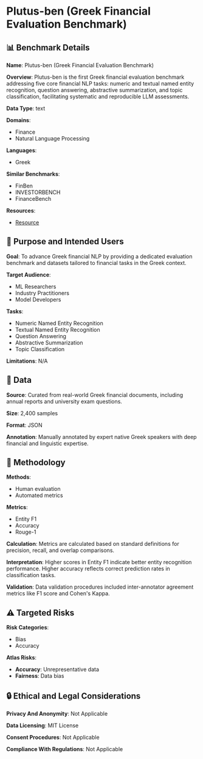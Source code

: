 # Plutus-ben (Greek Financial Evaluation Benchmark)

## 📊 Benchmark Details

**Name**: Plutus-ben (Greek Financial Evaluation Benchmark)

**Overview**: Plutus-ben is the first Greek financial evaluation benchmark addressing five core financial NLP tasks: numeric and textual named entity recognition, question answering, abstractive summarization, and topic classification, facilitating systematic and reproducible LLM assessments.

**Data Type**: text

**Domains**:
- Finance
- Natural Language Processing

**Languages**:
- Greek

**Similar Benchmarks**:
- FinBen
- INVESTORBENCH
- FinanceBench

**Resources**:
- [Resource](https://huggingface.co/collections/TheFinAI/plutus-benchmarking-greek-financial-llms-67bc718fb8d897c65f1e87db)

## 🎯 Purpose and Intended Users

**Goal**: To advance Greek financial NLP by providing a dedicated evaluation benchmark and datasets tailored to financial tasks in the Greek context.

**Target Audience**:
- ML Researchers
- Industry Practitioners
- Model Developers

**Tasks**:
- Numeric Named Entity Recognition
- Textual Named Entity Recognition
- Question Answering
- Abstractive Summarization
- Topic Classification

**Limitations**: N/A

## 💾 Data

**Source**: Curated from real-world Greek financial documents, including annual reports and university exam questions.

**Size**: 2,400 samples

**Format**: JSON

**Annotation**: Manually annotated by expert native Greek speakers with deep financial and linguistic expertise.

## 🔬 Methodology

**Methods**:
- Human evaluation
- Automated metrics

**Metrics**:
- Entity F1
- Accuracy
- Rouge-1

**Calculation**: Metrics are calculated based on standard definitions for precision, recall, and overlap comparisons.

**Interpretation**: Higher scores in Entity F1 indicate better entity recognition performance. Higher accuracy reflects correct prediction rates in classification tasks.

**Validation**: Data validation procedures included inter-annotator agreement metrics like F1 score and Cohen's Kappa.

## ⚠️ Targeted Risks

**Risk Categories**:
- Bias
- Accuracy

**Atlas Risks**:
- **Accuracy**: Unrepresentative data
- **Fairness**: Data bias

## 🔒 Ethical and Legal Considerations

**Privacy And Anonymity**: Not Applicable

**Data Licensing**: MIT License

**Consent Procedures**: Not Applicable

**Compliance With Regulations**: Not Applicable
